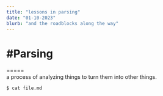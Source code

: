 ```yaml
---
title: "lessons in parsing"
date: "01-10-2023"
blurb: "and the roadblocks along the way"
---
```


# #Parsing
=\=\=\=\=  
a process of analyzing things to turn them into other things.    
```
$ cat file.md
```  